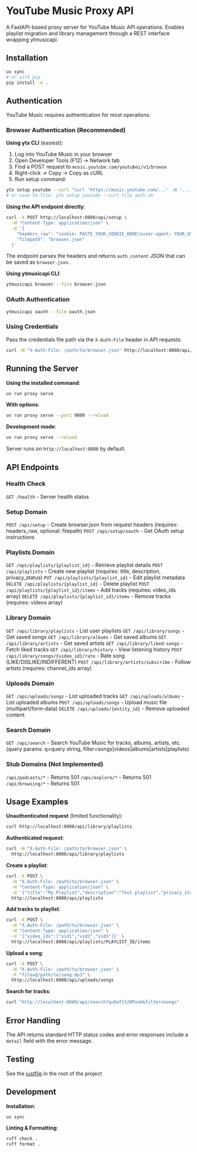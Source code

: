 # YouTube Music Proxy API

A FastAPI-based proxy server for YouTube Music API operations. Enables playlist migration and library management through a REST interface wrapping ytmusicapi.

## Installation

```bash
uv sync
# or with pip
pip install -e .
```

## Authentication

YouTube Music requires authentication for most operations.

### Browser Authentication (Recommended)

__Using ytx CLI__ (easiest):

1. Log into YouTube Music in your browser
2. Open Developer Tools (F12) → Network tab
3. Find a POST request to `music.youtube.com/youtubei/v1/browse`
4. Right-click → Copy → Copy as cURL
5. Run setup command:

```bash
ytx setup youtube --curl "curl 'https://music.youtube.com/...' -H '...'"
# or save to file: ytx setup youtube --curl-file auth.sh
```

__Using the API endpoint directly__:

```bash
curl -X POST http://localhost:8080/api/setup \
  -H "Content-Type: application/json" \
  -d '{
    "headers_raw": "cookie: PASTE_YOUR_COOKIE_HERE\nuser-agent: YOUR_USER_AGENT",
    "filepath": "browser.json"
  }'
```

The endpoint parses the headers and returns `auth_content` JSON that can be saved as `browser.json`.

__Using ytmusicapi CLI__:

```bash
ytmusicapi browser --file browser.json
```

### OAuth Authentication

```bash
ytmusicapi oauth --file oauth.json
```

### Using Credentials

Pass the credentials file path via the `X-Auth-File` header in API requests:

```bash
curl -H "X-Auth-File: /path/to/browser.json" http://localhost:8080/api/library/playlists
```

## Running the Server

__Using the installed command__:

```bash
uv run proxy serve
```

__With options__:

```bash
uv run proxy serve --port 9000 --reload
```

__Development mode__:

```bash
uv run proxy serve --reload
```

Server runs on `http://localhost:8080` by default.

## API Endpoints

### Health Check

`GET /health` - Server health status

### Setup Domain

`POST /api/setup` - Create browser.json from request headers (requires: headers_raw, optional: filepath)
`POST /api/setup/oauth` - Get OAuth setup instructions

### Playlists Domain

`GET /api/playlists/{playlist_id}` - Retrieve playlist details
`POST /api/playlists` - Create new playlist (requires: title, description, privacy_status)
`PUT /api/playlists/{playlist_id}` - Edit playlist metadata
`DELETE /api/playlists/{playlist_id}` - Delete playlist
`POST /api/playlists/{playlist_id}/items` - Add tracks (requires: video_ids array)
`DELETE /api/playlists/{playlist_id}/items` - Remove tracks (requires: videos array)

### Library Domain

`GET /api/library/playlists` - List user playlists
`GET /api/library/songs` - Get saved songs
`GET /api/library/albums` - Get saved albums
`GET /api/library/artists` - Get saved artists
`GET /api/library/liked-songs` - Fetch liked tracks
`GET /api/library/history` - View listening history
`POST /api/library/songs/{video_id}/rate` - Rate song (LIKE/DISLIKE/INDIFFERENT)
`POST /api/library/artists/subscribe` - Follow artists (requires: channel_ids array)

### Uploads Domain

`GET /api/uploads/songs` - List uploaded tracks
`GET /api/uploads/albums` - List uploaded albums
`POST /api/uploads/songs` - Upload music file (multipart/form-data)
`DELETE /api/uploads/{entity_id}` - Remove uploaded content

### Search Domain

`GET /api/search` - Search YouTube Music for tracks, albums, artists, etc. (query params: q=query string, filter=songs|videos|albums|artists|playlists)

### Stub Domains (Not Implemented)

`/api/podcasts/*` - Returns 501
`/api/explore/*` - Returns 501
`/api/browsing/*` - Returns 501

## Usage Examples

__Unauthenticated request__ (limited functionality):

```bash
curl http://localhost:8080/api/library/playlists
```

__Authenticated request__:

```bash
curl -H "X-Auth-File: /path/to/browser.json" \
  http://localhost:8080/api/library/playlists
```

__Create a playlist__:

```bash
curl -X POST \
  -H "X-Auth-File: /path/to/browser.json" \
  -H "Content-Type: application/json" \
  -d '{"title":"My Playlist","description":"Test playlist","privacy_status":"PRIVATE"}' \
  http://localhost:8080/api/playlists
```

__Add tracks to playlist__:

```bash
curl -X POST \
  -H "X-Auth-File: /path/to/browser.json" \
  -H "Content-Type: application/json" \
  -d '{"video_ids":["vid1","vid2","vid3"]}' \
  http://localhost:8080/api/playlists/PLAYLIST_ID/items
```

__Upload a song__:

```bash
curl -X POST \
  -H "X-Auth-File: /path/to/browser.json" \
  -F "file=@/path/to/song.mp3" \
  http://localhost:8080/api/uploads/songs
```

__Search for tracks__:

```bash
curl "http://localhost:8080/api/search?q=Daft%20Punk&filter=songs"
```

## Error Handling

The API returns standard HTTP status codes and error responses include a `detail` field with the error message.

## Testing

See the [justfile](../justfile) in the root of the project

## Development

__Installation__:

```bash
uv sync
```

__Linting & Formatting__:

```bash
ruff check .
ruff format .
```

